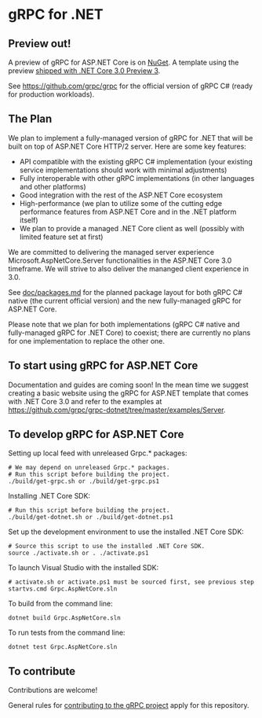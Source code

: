# gRPC for .NET

## Preview out!

A preview of gRPC for ASP.NET Core is on [NuGet](https://www.nuget.org/packages/Grpc.AspNetCore.Server). A template using the preview [shipped with .NET Core 3.0 Preview 3](https://devblogs.microsoft.com/aspnet/asp-net-core-updates-in-net-core-3-0-preview-3/).

See https://github.com/grpc/grpc for the official version of gRPC C# (ready for production workloads).

## The Plan

We plan to implement a fully-managed version of gRPC for .NET that will be built on top of ASP.NET Core HTTP/2 server.
Here are some key features:
- API compatible with the existing gRPC C# implementation (your existing service implementations should work with minimal adjustments)
- Fully interoperable with other gRPC implementations (in other languages and other platforms)
- Good integration with the rest of the ASP.NET Core ecosystem
- High-performance (we plan to utilize some of the cutting edge performance features from ASP.NET Core and in the .NET platform itself)
- We plan to provide a managed .NET Core client as well (possibly with limited feature set at first)

We are committed to delivering the managed server experience Microsoft.AspNetCore.Server functionalities in the ASP.NET Core 3.0 timeframe. We will strive to also deliver the mananged client experience in 3.0.

See [doc/packages.md](doc/packages.md) for the planned package layout for both gRPC C# native (the current official version) and the new fully-managed gRPC for ASP.NET Core.

Please note that we plan for both implementations (gRPC C# native and fully-managed gRPC for .NET Core) to coexist; there are currently no plans for one implementation to replace the other one.

## To start using gRPC for ASP.NET Core

Documentation and guides are coming soon! In the mean time we suggest creating a basic website using the gRPC for ASP.NET template that comes with .NET Core 3.0 and refer to the examples at https://github.com/grpc/grpc-dotnet/tree/master/examples/Server.

## To develop gRPC for ASP.NET Core

Setting up local feed with unreleased Grpc.* packages:
```
# We may depend on unreleased Grpc.* packages.
# Run this script before building the project.
./build/get-grpc.sh or ./build/get-grpc.ps1
```

Installing .NET Core SDK:
```
# Run this script before building the project.
./build/get-dotnet.sh or ./build/get-dotnet.ps1
```

Set up the development environment to use the installed .NET Core SDK:
```
# Source this script to use the installed .NET Core SDK.
source ./activate.sh or . ./activate.ps1
```
To launch Visual Studio with the installed SDK:
```
# activate.sh or activate.ps1 must be sourced first, see previous step
startvs.cmd Grpc.AspNetCore.sln
```

To build from the command line:
```
dotnet build Grpc.AspNetCore.sln
```

To run tests from the command line:
```
dotnet test Grpc.AspNetCore.sln
```

## To contribute

Contributions are welcome!

General rules for [contributing to the gRPC project](https://github.com/grpc/grpc/blob/master/CONTRIBUTING.md) apply for this repository.
